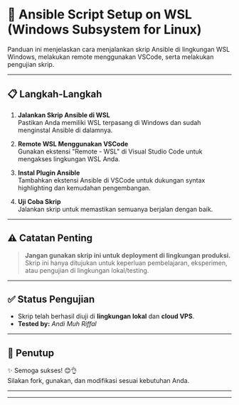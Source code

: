 # 🔧 Ansible Script Setup on WSL (Windows Subsystem for Linux)

Panduan ini menjelaskan cara menjalankan skrip Ansible di lingkungan WSL Windows, melakukan remote menggunakan VSCode, serta melakukan pengujian skrip.

---

## 📋 Langkah-Langkah

1. **Jalankan Skrip Ansible di WSL**  
   Pastikan Anda memiliki WSL terpasang di Windows dan sudah menginstal Ansible di dalamnya.

2. **Remote WSL Menggunakan VSCode**  
   Gunakan ekstensi "Remote - WSL" di Visual Studio Code untuk mengakses lingkungan WSL Anda.

3. **Instal Plugin Ansible**  
   Tambahkan ekstensi Ansible di VSCode untuk dukungan syntax highlighting dan kemudahan pengembangan.

4. **Uji Coba Skrip**  
   Jalankan skrip untuk memastikan semuanya berjalan dengan baik.

---

## ⚠️ Catatan Penting

> **Jangan gunakan skrip ini untuk deployment di lingkungan produksi.**  
> Skrip ini hanya ditujukan untuk keperluan pembelajaran, eksperimen, atau pengujian di lingkungan lokal/testing.

---

## ✅ Status Pengujian

- Skrip telah berhasil diuji di **lingkungan lokal** dan **cloud VPS**.
- **Tested by:** _Andi Muh Riffal_

---

## 🙌 Penutup

✨ Semoga sukses! 😊👌  
Silakan fork, gunakan, dan modifikasi sesuai kebutuhan Anda.

---
---

